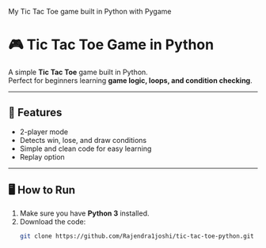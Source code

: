 
My Tic Tac Toe game built in Python with Pygame

# 🎮 Tic Tac Toe Game in Python

A simple **Tic Tac Toe** game built in Python.  
Perfect for beginners learning **game logic, loops, and condition checking**.

---

## 📌 Features
- 2-player mode  
- Detects win, lose, and draw conditions  
- Simple and clean code for easy learning  
- Replay option

---

## 🖥 How to Run
1. Make sure you have **Python 3** installed.  
2. Download the code:
   ```bash
   git clone https://github.com/Rajendra1joshi/tic-tac-toe-python.git
